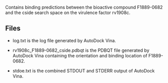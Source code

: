Contains binding predictions between the bioactive compound F1889-0682 and the cside search space on the virulence factor rv1908c.

## Files

- log.txt is the log file generated by AutoDock Vina.

- rv1908c_F1889-0682_cside.pdbqt is the PDBQT file generated by AutoDock Vina containing the orientation and binding location of F1889-0682.

- stdoe.txt is the combined STDOUT and STDERR output of AutoDock Vina.

